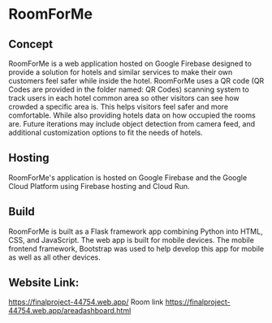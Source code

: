 # RoomForMe
## Concept
RoomForMe is a web application hosted on Google Firebase designed to provide a solution for hotels and similar services to make their own customers feel safer while inside the hotel. RoomForMe uses a QR code (QR Codes are provided in the folder named: QR Codes) scanning system to track users in each hotel common area so other visitors can see how crowded a specific area is. This helps visitors feel safer and more comfortable. While also providing hotels data on how occupied the rooms are. Future iterations may include object detection from camera feed, and additional customization options to fit the needs of hotels. 
## Hosting 
RoomForMe's application is hosted on Google Firebase and the Google Cloud Platform using Firebase hosting and Cloud Run.
## Build
RoomForMe is built as a Flask framework app combining Python into HTML, CSS, and JavaScript. The web app is built for mobile devices. The mobile frontend framework, Bootstrap was used to help develop this app for mobile as well as all other devices.
## Website Link:
https://finalproject-44754.web.app/
Room link https://finalproject-44754.web.app/areadashboard.html
